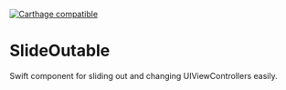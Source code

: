 [![Carthage compatible](https://img.shields.io/badge/Carthage-compatible-4BC51D.svg?style=flat)](https://github.com/Carthage/Carthage)

# SlideOutable
Swift component for sliding out and changing UIViewControllers easily.
